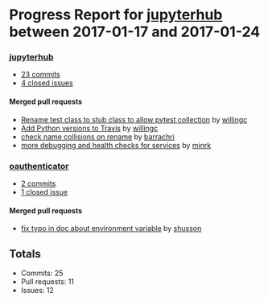 # Progress Report for [jupyterhub](https://github.com/jupyterhub) between 2017-01-17 and 2017-01-24

### [jupyterhub](https://github.com/jupyterhub/jupyterhub)
-  [23 commits](https://github.com/jupyterhub/jupyterhub/compare/master@%7B1484640000%7D...master@%7B1485244800%7D)
-  [4 closed issues](https://github.com/jupyterhub/jupyterhub/issues?utf8=%E2%9C%93&q=is%3Aissue%20closed%3A2017-01-17..2017-01-24)

#### Merged pull requests
- [Rename test class to stub class to allow pytest collection](https://github.com/jupyterhub/jupyterhub/pull/953) by [willingc](https://github.com/willingc)
- [Add Python versions to Travis](https://github.com/jupyterhub/jupyterhub/pull/950) by [willingc](https://github.com/willingc)
- [check name collisions on rename](https://github.com/jupyterhub/jupyterhub/pull/944) by [barrachri](https://github.com/barrachri)
- [more debugging and health checks for services](https://github.com/jupyterhub/jupyterhub/pull/939) by [minrk](https://github.com/minrk)

### [oauthenticator](https://github.com/jupyterhub/oauthenticator)
-  [2 commits](https://github.com/jupyterhub/oauthenticator/compare/master@%7B1484640000%7D...master@%7B1485244800%7D)
-  [1 closed issue](https://github.com/jupyterhub/oauthenticator/issues?utf8=%E2%9C%93&q=is%3Aissue%20closed%3A2017-01-17..2017-01-24)

#### Merged pull requests
- [fix typo in doc about environment variable](https://github.com/jupyterhub/oauthenticator/pull/62) by [shusson](https://github.com/shusson)

## Totals
- Commits: 25
- Pull requests: 11
- Issues: 12
